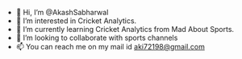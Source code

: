 - 👋 Hi, I’m @AkashSabharwal
- 👀 I’m interested in Cricket Analytics.
- 🌱 I’m currently learning Cricket Analytics from Mad About Sports.
- 💞️ I’m looking to collaborate with sports channels
- 📫 You can reach me on my mail id aki72198@gmail.com

<!---
AkashSabharwal/AkashSabharwal is a ✨ special ✨ repository because its `README.md` (this file) appears on your GitHub profile.
You can click the Preview link to take a look at your changes.
--->
